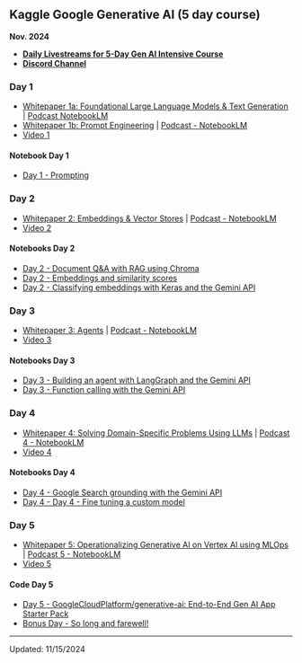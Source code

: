 ## Kaggle Google Generative AI (5 day course)
**Nov. 2024**

* [**Daily Livestreams for 5-Day Gen AI Intensive Course**](https://www.youtube.com/playlist?list=PLqFaTIg4myu-b1PlxitQdY0UYIbys-2es)
* [**Discord Channel**](https://discord.com/invite/gNrC9Xut)

### Day 1
* [Whitepaper 1a: Foundational Large Language Models & Text Generation](https://www.kaggle.com/whitepaper-foundational-llm-and-text-generation) | [Podcast NotebookLM](https://youtu.be/mQDlCZZsOyo?si=fGdVUjsE14WN2s4B)
* [Whitepaper 1b: Prompt Engineering](https://www.kaggle.com/whitepaper-prompt-engineering) | [Podcast - NotebookLM](https://youtu.be/F_hJ2Ey4BNc?si=bp4hkBvUNM3XKceH)
* [Video 1](https://youtu.be/kpRyiJUUFxY?si=-y_InM3g5SBhkZVF)

#### Notebook Day 1
* [Day 1 - Prompting](https://github.com/clizarraga-UAD7/Notebooks/blob/main/Google-GenAI/Day_1_Prompting.ipynb)

### Day 2 
* [Whitepaper 2: Embeddings & Vector Stores](https://www.kaggle.com/whitepaper-embeddings-and-vector-stores) | [Podcast - NotebookLM](https://youtu.be/1CC39K76Nqs?si=gAw1fbeWagEl8Jji)
* [Video 2](https://www.youtube.com/live/86GZC56rQCc?si=3CJAt9xO-UTA7TnI)

#### Notebooks Day 2
* [Day 2 - Document Q&A with RAG using Chroma](https://github.com/clizarraga-UAD7/Notebooks/blob/main/Google-GenAI/Day_2_Document_Q%26A_with_RAG.ipynb)
* [Day 2 - Embeddings and similarity scores](https://github.com/clizarraga-UAD7/Notebooks/blob/main/Google-GenAI/Day_2_Embeddings_and_similarity_scores.ipynb)
* [Day 2 - Classifying embeddings with Keras and the Gemini API](https://github.com/clizarraga-UAD7/Notebooks/blob/main/Google-GenAI/Day_2_Classifying_embeddings_with_Keras.ipynb)

### Day 3

* [Whitepaper 3: Agents](https://github.com/clizarraga-UAD7/Notebooks/blob/main/Google-GenAI/Papers/Newwhitepaper_Agents.pdf) | [Podcast - NotebookLM](https://youtu.be/H4gZd4BCrDQ?si=xdoaQS0sGNYdJokZ)
* [Video 3](https://www.youtube.com/live/HQUtMWoTAD4?si=luH8zRrHHVOtKsbo)
  
#### Notebooks Day 3
* [Day 3 - Building an agent with LangGraph and the Gemini API](https://github.com/clizarraga-UAD7/Notebooks/blob/main/Google-GenAI/Day_3_Building_an_agent_with_LangGraph.ipynb)
* [Day 3 - Function calling with the Gemini API](https://github.com/clizarraga-UAD7/Notebooks/blob/main/Google-GenAI/Day_3_Function_calling_with_the_Gemini_API.ipynb)

### Day 4

* [Whitepaper 4: Solving Domain-Specific Problems Using LLMs](https://www.kaggle.com/whitepaper-solving-domains-specific-problems-using-llms)  |
  [Podcast 4 - NotebookLM](https://youtu.be/b1a4ZOQ8XdI?si=uKTE8a-qDa5W9P85)
* [Video 4](https://www.youtube.com/live/odvuLMJWUSU?si=hB-rk67GuOVp2CNh)
  
#### Notebooks Day 4
* [Day 4 - Google Search grounding with the Gemini API](https://github.com/clizarraga-UAD7/Notebooks/blob/main/Google-GenAI/Day_4_Google_Search_grounding.ipynb)
* [Day 4 - Day 4 - Fine tuning a custom model](https://github.com/clizarraga-UAD7/Notebooks/blob/main/Google-GenAI/Day_4_Fine_tuning_a_custom_model.ipynb)

### Day 5
* [Whitepaper 5: Operationalizing Generative AI on Vertex AI using MLOps](https://www.kaggle.com/whitepaper-operationalizing-generative-ai-on-vertex-ai-using-mlops) | [Podcast 5 - NotebookLM](https://youtu.be/k9S6IhiUUj4?si=saIBy_5jr6WvJc3O)
* [Video 5](https://www.youtube.com/live/uCFW0i9xrBc?si=X0f-Z0iqhBrxi5fR)
  
#### Code Day 5
* [Day 5 - GoogleCloudPlatform/generative-ai: End-to-End Gen AI App Starter Pack](https://github.com/GoogleCloudPlatform/generative-ai/tree/main/gemini/sample-apps/e2e-gen-ai-app-starter-pack)
* [Bonus Day - So long and farewell!](https://github.com/clizarraga-UAD7/Notebooks/blob/main/Google-GenAI/Bonus_Day_Extra_API_features_to_try.ipynb)

***

Updated: 11/15/2024
